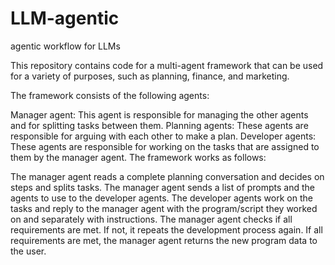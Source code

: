 # LLM-agentic
agentic workflow for LLMs

This repository contains code for a multi-agent framework that can be used for a variety of purposes, such as planning, finance, and marketing.

The framework consists of the following agents:

Manager agent: This agent is responsible for managing the other agents and for splitting tasks between them.
Planning agents: These agents are responsible for arguing with each other to make a plan.
Developer agents: These agents are responsible for working on the tasks that are assigned to them by the manager agent.
The framework works as follows:

The manager agent reads a complete planning conversation and decides on steps and splits tasks.
The manager agent sends a list of prompts and the agents to use to the developer agents.
The developer agents work on the tasks and reply to the manager agent with the program/script they worked on and separately with instructions.
The manager agent checks if all requirements are met. If not, it repeats the development process again.
If all requirements are met, the manager agent returns the new program data to the user.

